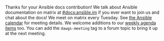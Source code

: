 Thanks for your Ansible docs contribution! We talk about Ansible documentation on matrix at [#docs:ansible.im](https://matrix.to/#/#docs:ansible.im) if you ever want to join us and chat about the docs! We meet on matrix every Tuesday. See [the Ansible calendar](https://forum.ansible.com/upcoming-events) for meeting details. We welcome additions to our [weekly agenda items](https://forum.ansible.com/t/documentation-working-group-agenda/153/7) too. You can add the `dawgs-meeting` tag to a forum topic to bring it up at the next meeting.
<!--- boilerplate: docs_team_info --->
